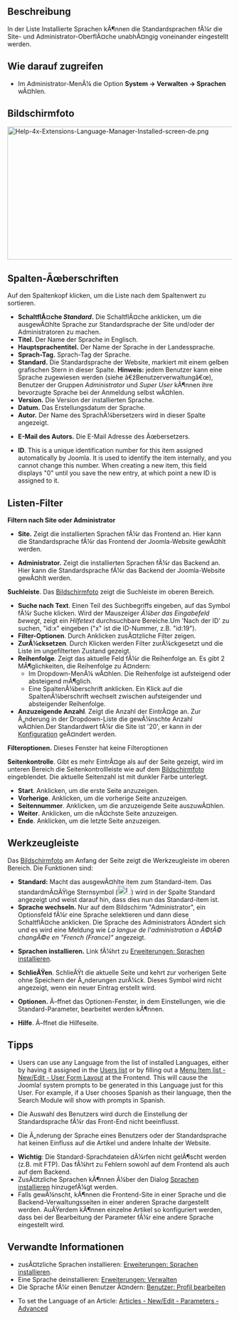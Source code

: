 <!-- Display title: Languages: Installed -->

## Beschreibung

In der Liste Installierte Sprachen kÃ¶nnen die Standardsprachen fÃ¼r die
Site- und Administrator-OberflÃ¤che unabhÃ¤ngig voneinander eingestellt
werden.

## Wie darauf zugreifen

- Im Administrator-MenÃ¼ die Option
  **System **→** Verwalten **→** Sprachen** wÃ¤hlen.

## Bildschirmfoto

<img
src="https://docs.joomla.org/images/thumb/a/ad/Help-4x-Extensions-Language-Manager-Installed-screen-de.png/800px-Help-4x-Extensions-Language-Manager-Installed-screen-de.png"
decoding="async"
srcset="https://docs.joomla.org/images/a/ad/Help-4x-Extensions-Language-Manager-Installed-screen-de.png 1.5x"
data-file-width="1000" data-file-height="374" width="800" height="299"
alt="Help-4x-Extensions-Language-Manager-Installed-screen-de.png" />

## Spalten-Ãœberschriften

Auf den Spaltenkopf klicken, um die Liste nach dem Spaltenwert zu
sortieren.

- **SchaltflÃ¤che *Standard*.** Die SchaltflÃ¤che anklicken, um die
  ausgewÃ¤hlte Sprache zur Standardsprache der Site und/oder der
  Administratoren zu machen.
- **Titel.** Der Name der Sprache in Englisch.
- **Hauptsprachentitel.** Der Name der Sprache in der Landessprache.
- **Sprach-Tag.** Sprach-Tag der Sprache.
- **Standard.** Die Standardsprache der Website, markiert mit einem
  gelben grafischen Stern in dieser Spalte. **Hinweis:** jedem Benutzer
  kann eine Sprache zugewiesen werden (siehe â€žBenutzerverwaltungâ€œ),
  Benutzer der Gruppen *Administrator* und *Super User* kÃ¶nnen ihre
  bevorzugte Sprache bei der Anmeldung selbst wÃ¤hlen.
- **Version.** Die Version der installierten Sprache.
- **Datum.** Das Erstellungsdatum der Sprache.
- **Autor.** Der Name des SprachÃ¼bersetzers wird in dieser Spalte
  angezeigt.

<!-- -->

- **E-Mail des Autors.** Die E-Mail Adresse des Ãœbersetzers.

<!-- -->

- **ID**. This is a unique identification number for this item assigned
  automatically by Joomla. It is used to identify the item internally,
  and you cannot change this number. When creating a new item, this
  field displays "0" until you save the new entry, at which point a new
  ID is assigned to it.

## Listen-Filter

**Filtern nach Site oder Administrator**

- **Site.** Zeigt die installierten Sprachen fÃ¼r das Frontend an. Hier
  kann die Standardsprache fÃ¼r das Frontend der Joomla-Website gewÃ¤hlt
  werden.

<!-- -->

- **Administrator.** Zeigt die installierten Sprachen fÃ¼r das Backend
  an. Hier kann die Standardsprache fÃ¼r das Backend der Joomla-Website
  gewÃ¤hlt werden.

**Suchleiste**. Das [Bildschirmfoto](#screenshot) zeigt die Suchleiste
im oberen Bereich.

- **Suche nach Text**. Einen Teil des Suchbegriffs eingeben, auf das
  Symbol fÃ¼r Suche klicken. Wird der Mauszeiger *Ã¼ber das Eingabefeld
  bewegt*, zeigt ein *Hilfetext* durchsuchbare Bereiche.Um 'Nach der ID'
  zu suchen, "id:x" eingeben ("x" ist die ID-Nummer, z.B. "id:19").
- **Filter-Optionen**. Durch Anklicken zusÃ¤tzliche Filter zeigen.
- **ZurÃ¼cksetzen**. Durch Klicken werden Filter zurÃ¼ckgesetzt und die
  Liste im ungefilterten Zustand gezeigt.
- **Reihenfolge**. Zeigt das aktuelle Feld fÃ¼r die Reihenfolge an. Es
  gibt 2 MÃ¶glichkeiten, die Reihenfolge zu Ã¤ndern:
  - Im Dropdown-MenÃ¼ wÃ¤hlen. Die Reihenfolge ist aufsteigend oder
    absteigend mÃ¶glich.
  - Eine SpaltenÃ¼berschrift anklicken. Ein Klick auf die
    SpaltenÃ¼berschrift wechselt zwischen aufsteigender und absteigender
    Reihenfolge.
- **Anzuzeigende Anzahl**. Zeigt die Anzahl der EintrÃ¤ge an. Zur
  Ã„nderung in der Dropdown-Liste die gewÃ¼nschte Anzahl wÃ¤hlen.Der
  Standardwert fÃ¼r die Site ist '20', er kann in der
  [Konfiguration](https://docs.joomla.org/Help4.x:Site_Global_Configuration/de#defaultlistlimit "Help4.x:Site Global Configuration/de")
  geÃ¤ndert werden.

**Filteroptionen.** Dieses Fenster hat keine Filteroptionen

**Seitenkontrolle**. Gibt es mehr EintrÃ¤ge als auf der Seite gezeigt,
wird im unteren Bereich die Seitenkontrollleiste wie auf dem
[Bildschirmfoto](#screenshot) eingeblendet. Die aktuelle Seitenzahl ist
mit dunkler Farbe unterlegt.

- **Start**. Anklicken, um die erste Seite anzuzeigen.
- **Vorherige**. Anklicken, um die vorherige Seite anzuzeigen.
- **Seitennummer**. Anklicken, um die anzuzeigende Seite auszuwÃ¤hlen.
- **Weiter**. Anklicken, um die nÃ¤chste Seite anzuzeigen.
- **Ende**. Anklicken, um die letzte Seite anzuzeigen.

## Werkzeugleiste

Das [Bildschirmfoto](#Bildschirmfoto) am Anfang der Seite zeigt die
Werkzeugleiste im oberen Bereich. Die Funktionen sind:

- **Standard:** Macht das ausgewÃ¤hlte item zum Standard-item. Das
  standardmÃ¤ÃŸige Sternsymbol
  (<img src="https://docs.joomla.org/images/7/7e/Icon-16-default.png"
  decoding="async" data-file-width="30" data-file-height="20" width="30"
  height="20" alt="Icon-16-default.png" />) wird in der Spalte Standard
  angezeigt und weist darauf hin, dass dies nun das Standard-item ist.
- **Sprache wechseln.** Nur auf dem Bildschirm "Administrator", ein
  Optionsfeld fÃ¼r eine Sprache selektieren und dann diese SchaltflÃ¤che
  anklicken. Die Sprache des Administrators Ã¤ndert sich und es wird
  eine Meldung wie *La langue de l'administration a Ã©tÃ© changÃ©e en
  "French (France)"* angezeigt.

<!-- -->

- **Sprachen installieren.** Link fÃ¼hrt zu [Erweiterungen: Sprachen
  installieren](https://docs.joomla.org/Help4.x:Extensions_Extension_Manager_Languages/de "Help4.x:Extensions Extension Manager Languages/de").

<!-- -->

- **SchlieÃŸen**. SchlieÃŸt die aktuelle Seite und kehrt zur vorherigen
  Seite ohne Speichern der Ã„nderungen zurÃ¼ck. Dieses Symbol wird nicht
  angezeigt, wenn ein neuer Eintrag erstellt wird.

<!-- -->

- **Optionen.** Ã–ffnet das Optionen-Fenster, in dem Einstellungen, wie
  die Standard-Parameter, bearbeitet werden kÃ¶nnen.

<!-- -->

- **Hilfe**. Ã–ffnet die Hilfeseite.

## Tipps

- Users can use any Language from the list of installed Languages,
  either by having it assigned in the [Users
  list](https://docs.joomla.org/Help4.x:Users/en "Help4.x:Users/en") or
  by filling out a [Menu Item list - New/Edit - User Form
  Layout](https://docs.joomla.org/Help4.x:Menu_Item:_New_Item/en#User_Form_Layout "Help4.x:Menu Item: New Item/en")
  at the Frontend. This will cause the Joomla! system prompts to be
  generated in this Language just for this User. For example, if a User
  chooses Spanish as their language, then the Search Module will show
  with prompts in Spanish.

<!-- -->

- Die Auswahl des Benutzers wird durch die Einstellung der
  Standardsprache fÃ¼r das Front-End nicht beeinflusst.

<!-- -->

- Die Ã„nderung der Sprache eines Benutzers oder der Standardsprache hat
  keinen Einfluss auf die Artikel und andere Inhalte der Website.

<!-- -->

- **Wichtig**: Die Standard-Sprachdateien dÃ¼rfen nicht gelÃ¶scht werden
  (z.B. mit FTP). Das fÃ¼hrt zu Fehlern sowohl auf dem Frontend als auch
  auf dem Backend.
- ZusÃ¤tzliche Sprachen kÃ¶nnen Ã¼ber den Dialog [Sprachen
  installieren](https://docs.joomla.org/Help4.x:Extensions_Extension_Manager_Languages/de "Help4.x:Extensions Extension Manager Languages/de")
  hinzugefÃ¼gt werden.
- Falls gewÃ¼nscht, kÃ¶nnen die Frontend-Site in einer Sprache und die
  Backend-Verwaltungsseiten in einer anderen Sprache dargestellt werden.
  AuÃŸerdem kÃ¶nnen einzelne Artikel so konfiguriert werden, dass bei
  der Bearbeitung der Parameter fÃ¼r eine andere Sprache eingestellt
  wird.

## Verwandte Informationen

- zusÃ¤tzliche Sprachen installieren: [Erweiterungen: Sprachen
  installieren](https://docs.joomla.org/Help4.x:Extensions_Extension_Manager_Languages/de "Help4.x:Extensions Extension Manager Languages/de").
- Eine Sprache deinstallieren: [Erweiterungen:
  Verwalten](https://docs.joomla.org/Help4.x:Extensions:_Manage/de "Help4.x:Extensions: Manage/de")
- Die Sprache fÃ¼r einen Benutzer Ã¤ndern: [Benutzer: Profil
  bearbeiten](https://docs.joomla.org/Help4.x:Users:_Edit_Profile/de "Help4.x:Users: Edit Profile/de")

<!-- -->

- To set the Language of an Article: [Articles - New/Edit - Parameters -
  Advanced](https://docs.joomla.org/Help4.x:Articles:_Edit/en#Parameters_-_Advanced "Help4.x:Articles: Edit/en")
